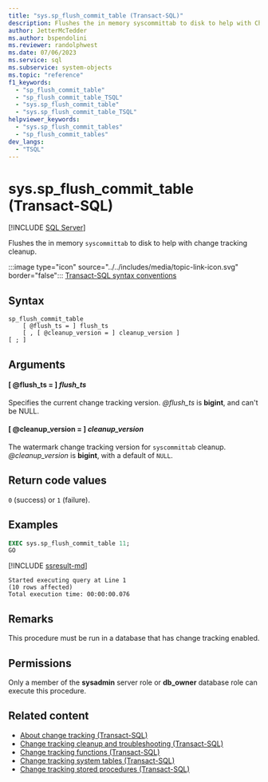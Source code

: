 ```yaml
---
title: "sys.sp_flush_commit_table (Transact-SQL)"
description: Flushes the in memory syscommittab to disk to help with Change Tracking cleanup.
author: JetterMcTedder
ms.author: bspendolini
ms.reviewer: randolphwest
ms.date: 07/06/2023
ms.service: sql
ms.subservice: system-objects
ms.topic: "reference"
f1_keywords:
  - "sp_flush_commit_table"
  - "sp_flush_commit_table_TSQL"
  - "sys.sp_flush_commit_table"
  - "sys.sp_flush_commit_table_TSQL"
helpviewer_keywords:
  - "sys.sp_flush_commit_tables"
  - "sp_flush_commit_tables"
dev_langs:
  - "TSQL"
---
```

# sys.sp_flush_commit_table (Transact-SQL)

[!INCLUDE [SQL Server](../../includes/applies-to-version/sqlserver.md)]

Flushes the in memory `syscommittab` to disk to help with change tracking cleanup.

:::image type="icon" source="../../includes/media/topic-link-icon.svg" border="false"::: [Transact-SQL syntax conventions](../../t-sql/language-elements/transact-sql-syntax-conventions-transact-sql.md)

## Syntax

```syntaxsql
sp_flush_commit_table
    [ @flush_ts = ] flush_ts
    [ , [ @cleanup_version = ] cleanup_version ]
[ ; ]
```

## Arguments

#### [ @flush_ts = ] *flush_ts*

Specifies the current change tracking version. *@flush_ts* is **bigint**, and can't be NULL.

#### [ @cleanup_version = ] *cleanup_version*

The watermark change tracking version for `syscommittab` cleanup. *@cleanup_version* is **bigint**, with a default of `NULL`.

## Return code values

`0` (success) or `1` (failure).

## Examples

```sql
EXEC sys.sp_flush_commit_table 11;
GO
```

[!INCLUDE [ssresult-md](../../includes/ssresult-md.md)]

```output
Started executing query at Line 1
(10 rows affected)
Total execution time: 00:00:00.076
```

## Remarks

This procedure must be run in a database that has change tracking enabled.

## Permissions

Only a member of the **sysadmin** server role or **db_owner** database role can execute this procedure.

## Related content

- [About change tracking (Transact-SQL)](../track-changes/about-change-tracking-sql-server.md)
- [Change tracking cleanup and troubleshooting (Transact-SQL)](../track-changes/cleanup-and-troubleshoot-change-tracking-sql-server.md)
- [Change tracking functions (Transact-SQL)](../system-functions/change-tracking-functions-transact-sql.md)
- [Change tracking system tables (Transact-SQL)](../system-tables/change-tracking-tables-transact-sql.md)
- [Change tracking stored procedures (Transact-SQL)](change-tracking-stored-procedures-transact-sql.md)
